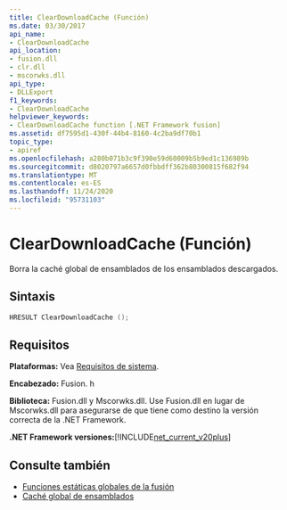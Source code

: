 ```yaml
---
title: ClearDownloadCache (Función)
ms.date: 03/30/2017
api_name:
- ClearDownloadCache
api_location:
- fusion.dll
- clr.dll
- mscorwks.dll
api_type:
- DLLExport
f1_keywords:
- ClearDownloadCache
helpviewer_keywords:
- ClearDownloadCache function [.NET Framework fusion]
ms.assetid: df7595d1-430f-44b4-8160-4c2ba9df70b1
topic_type:
- apiref
ms.openlocfilehash: a280b071b3c9f390e59d60009b5b9ed1c136989b
ms.sourcegitcommit: d8020797a6657d0fbbdff362b80300815f682f94
ms.translationtype: MT
ms.contentlocale: es-ES
ms.lasthandoff: 11/24/2020
ms.locfileid: "95731103"
---
```

# <a name="cleardownloadcache-function"></a>ClearDownloadCache (Función)

Borra la caché global de ensamblados de los ensamblados descargados.  
  
## <a name="syntax"></a>Sintaxis  
  
```cpp  
HRESULT ClearDownloadCache ();  
```  
  
## <a name="requirements"></a>Requisitos  

 **Plataformas:** Vea [Requisitos de sistema](../../get-started/system-requirements.md).  
  
 **Encabezado:** Fusion. h  
  
 **Biblioteca:** Fusion.dll y Mscorwks.dll. Use Fusion.dll en lugar de Mscorwks.dll para asegurarse de que tiene como destino la versión correcta de la .NET Framework.  
  
 **.NET Framework versiones:**[!INCLUDE[net_current_v20plus](../../../../includes/net-current-v20plus-md.md)]  
  
## <a name="see-also"></a>Consulte también

- [Funciones estáticas globales de la fusión](fusion-global-static-functions.md)
- [Caché global de ensamblados](../../app-domains/gac.md)
